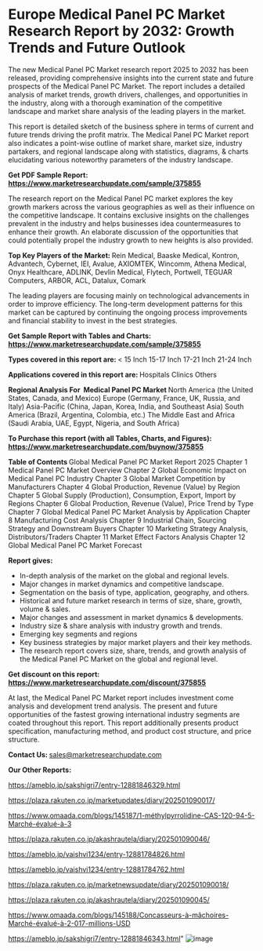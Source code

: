 # Europe Medical Panel PC Market Research Report by 2032: Growth Trends and Future Outlook

The new Medical Panel PC Market research report 2025 to 2032 has been released, providing comprehensive insights into the current state and future prospects of the Medical Panel PC Market. The report includes a detailed analysis of market trends, growth drivers, challenges, and opportunities in the industry, along with a thorough examination of the competitive landscape and market share analysis of the leading players in the market.

This report is detailed sketch of the business sphere in terms of current and future trends driving the profit matrix. The Medical Panel PC Market report also indicates a point-wise outline of market share, market size, industry partakers, and regional landscape along with statistics, diagrams, &amp; charts elucidating various noteworthy parameters of the industry landscape.

<strong><b>Get PDF Sample Report: <a href=https://www.marketresearchupdate.com/sample/375855>https://www.marketresearchupdate.com/sample/375855</a></b></strong>

The research report on the Medical Panel PC market explores the key growth markers across the various geographies as well as their influence on the competitive landscape. It contains exclusive insights on the challenges prevalent in the industry and helps businesses idea countermeasures to enhance their growth. An elaborate discussion of the opportunities that could potentially propel the industry growth to new heights is also provided.

<strong><b>Top Key Players of the Market:
</b></strong>Rein Medical, Baaske Medical, Kontron, Advantech, Cybernet, IEI, Avalue, AXIOMTEK, Wincomm, Athena Medical, Onyx Healthcare, ADLINK, Devlin Medical, Flytech, Portwell, TEGUAR Computers, ARBOR, ACL, Datalux, Comark<strong><b>
</b></strong>

The leading players are focusing mainly on technological advancements in order to improve efficiency. The long-term development patterns for this market can be captured by continuing the ongoing process improvements and financial stability to invest in the best strategies.

<strong><b>Get Sample Report with Tables and Charts: <a href=https://www.marketresearchupdate.com/sample/375855>https://www.marketresearchupdate.com/sample/375855</a></b></strong>

<strong><b>Types covered in this report are:
</b></strong>< 15 Inch
15-17 Inch
17-21 Inch
21-24 Inch<strong><b>
</b></strong>

<strong><b>Applications covered in this report are:
</b></strong>Hospitals
Clinics
Others<strong><b>
</b></strong>

<strong><b>Regional Analysis For  Medical Panel PC Market</b></strong><strong><b>
</b></strong>North America (the United States, Canada, and Mexico)
Europe (Germany, France, UK, Russia, and Italy)
Asia-Pacific (China, Japan, Korea, India, and Southeast Asia)
South America (Brazil, Argentina, Colombia, etc.)
The Middle East and Africa (Saudi Arabia, UAE, Egypt, Nigeria, and South Africa)

<strong><b>To Purchase this report (with all Tables, Charts, and Figures): <a href=https://www.marketresearchupdate.com/buynow/375855>https://www.marketresearchupdate.com/buynow/375855</a></b></strong>

<strong><b>Table of Contents</b></strong><strong><b>
</b></strong>Global Medical Panel PC Market Report 2025
Chapter 1 Medical Panel PC Market Overview
Chapter 2 Global Economic Impact on Medical Panel PC Industry
Chapter 3 Global Market Competition by Manufacturers
Chapter 4 Global Production, Revenue (Value) by Region
Chapter 5 Global Supply (Production), Consumption, Export, Import by Regions
Chapter 6 Global Production, Revenue (Value), Price Trend by Type
Chapter 7 Global Medical Panel PC Market Analysis by Application
Chapter 8 Manufacturing Cost Analysis
Chapter 9 Industrial Chain, Sourcing Strategy and Downstream Buyers
Chapter 10 Marketing Strategy Analysis, Distributors/Traders
Chapter 11 Market Effect Factors Analysis
Chapter 12 Global Medical Panel PC Market Forecast

<strong><b>Report gives:</b></strong>

- In-depth analysis of the market on the global and regional levels.
- Major changes in market dynamics and competitive landscape.
- Segmentation on the basis of type, application, geography, and others.
- Historical and future market research in terms of size, share, growth, volume &amp; sales.
- Major changes and assessment in market dynamics &amp; developments.
- Industry size &amp; share analysis with industry growth and trends.
- Emerging key segments and regions
- Key business strategies by major market players and their key methods.
- The research report covers size, share, trends, and growth analysis of the Medical Panel PC Market on the global and regional level.

<strong><b>Get discount on this report: <a href=https://www.marketresearchupdate.com/discount/375855>https://www.marketresearchupdate.com/discount/375855</a></b></strong>

At last, the Medical Panel PC Market report includes investment come analysis and development trend analysis. The present and future opportunities of the fastest growing international industry segments are coated throughout this report. This report additionally presents product specification, manufacturing method, and product cost structure, and price structure.

<strong><b>Contact Us:
</b></strong>sales@marketresearchupdate.com

<strong>Our Other Reports:</strong>

<a href=https://ameblo.jp/sakshigri7/entry-12881846329.html>https://ameblo.jp/sakshigri7/entry-12881846329.html</a>

<a href=https://plaza.rakuten.co.jp/marketupdates/diary/202501090017/>https://plaza.rakuten.co.jp/marketupdates/diary/202501090017/</a>

<a href=https://www.omaada.com/blogs/145187/1-méthylpyrrolidine-CAS-120-94-5-Marché-évalué-à-3>https://www.omaada.com/blogs/145187/1-méthylpyrrolidine-CAS-120-94-5-Marché-évalué-à-3</a>

<a href=https://plaza.rakuten.co.jp/akashrautela/diary/202501090046/>https://plaza.rakuten.co.jp/akashrautela/diary/202501090046/</a>

<a href=https://ameblo.jp/vaishvi1234/entry-12881784826.html>https://ameblo.jp/vaishvi1234/entry-12881784826.html</a>

<a href=https://ameblo.jp/vaishvi1234/entry-12881784762.html>https://ameblo.jp/vaishvi1234/entry-12881784762.html</a>

<a href=https://plaza.rakuten.co.jp/marketnewsupdate/diary/202501090018/>https://plaza.rakuten.co.jp/marketnewsupdate/diary/202501090018/</a>

<a href=https://plaza.rakuten.co.jp/akashrautela/diary/202501090045/>https://plaza.rakuten.co.jp/akashrautela/diary/202501090045/</a>

<a href=https://www.omaada.com/blogs/145188/Concasseurs-à-mâchoires-Marché-évalué-à-2-017-millions-USD>https://www.omaada.com/blogs/145188/Concasseurs-à-mâchoires-Marché-évalué-à-2-017-millions-USD</a>

<a href=https://ameblo.jp/sakshigri7/entry-12881846343.html>https://ameblo.jp/sakshigri7/entry-12881846343.html</a>"
![image](https://github.com/user-attachments/assets/5453cb04-2b75-448d-b188-0aad22776619)
